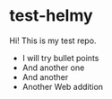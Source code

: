 # test-helmy

Hi! This is my test repo.

- I will try bullet points
- And another one
- And another
- Another Web addition
